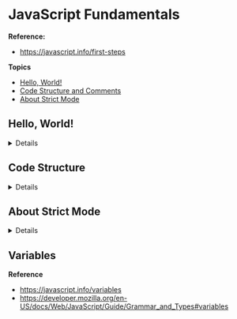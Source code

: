 # JavaScript Fundamentals
**Reference:**
- https://javascript.info/first-steps

**Topics**
- [Hello, World!](#hello-world)
- [Code Structure and Comments](#code-structure)
- [About Strict Mode](#about-strict-mode)

## Hello, World!
<details>

**References**
- https://javascript.info/hello-world

The simplest way to create a Hello World script is to use the `<script>` tag:

```HTML,JavaScript
<!DOCTYPE html>
<html>
  <body>
    <p>Before the script...</p>
    
    <script>
      alert( 'Hello, world!');
    </script>

    <p>...After the script.</p>
  </body>
</html>
```

This prints out the following message:

&emsp;![](img/1-1.png)

Alternatively, you can place the code `alert ('Hello, world!")` in a separate file and reference it:

```HTML
<!DOCTYPE html>
<html>
  <body>
    <p>Before the script...</p>
    
    <script src="assets/script.js"></script>

    <p>...After the script.</p>
  </body>
</html>
```
</details>

## Code Structure
<details>

**Reference**
- https://javascript.info/structure

### Statements
Statements are typically written on separate lines to make the code more readable. Semicolons may be omitted in most cases where a line break exists:

```JavaScript
alert('Hello')
alert('World')
```
In most cases a newline implies a semicolon, but there are cases where a newline doesn't mean a semicolon:
```JavaScript
alert(3 +
1
+ 2);
```
In the code above, JavaScript understands the "+" indicates an incomplete expression, and does not apply a semicolon. However, there are situations where JavaScript fails to assume a semicolon where it is really needed, so the **authors recommend putting semicolons between statements even if they are separated by newlines**.

### Comments
**Reference**
- https://developer.mozilla.org/en-US/docs/Web/JavaScript/Guide/Grammar_and_Types#comments

One-line comments start with two forward slash characters `//`:
```JavaScript
// This comment occupies a line of its own
alert (Hello);
```

Multiline comments start w/ a forward slash and an asterisk `/*` and end with an asterisk and a forward slash `*/`:
```JavaScript
/* An example with two messages.
This is a multiline comment.
*/
alert('Hello');
```
</details>

## About Strict Mode
<details>

**Reference**
- https://javascript.info/strict-mode
- https://developer.mozilla.org/en-US/docs/Web/JavaScript/Reference/Strict_mode

You may see scripts that start with the directive `use strict`. This directive enables new modifications to JavaScript introduced by the [ECMAScript 5 (ES5)](https://262.ecma-international.org/5.1/) language specification.

When you add `"use strict"` to a script, you're telling the script to behave the "modern" way. You can add this directive at the beginning of the script or at the beginning of a function. Once you add it, there's no way to cancel or deactivate it -- once you enter strict mode, there's no going back.

Strict mode doesn't run in the developer console by default, and sometimes you'll get incorrect results when using `use strict`. 

JavaScript classes and modules uses strict mode automatically, so you generally don't need to use the `use script` directive. 
</details>

## Variables
**Reference**
- https://javascript.info/variables
- https://developer.mozilla.org/en-US/docs/Web/JavaScript/Guide/Grammar_and_Types#variables
